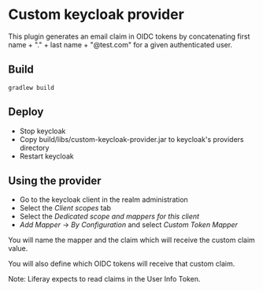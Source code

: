 # Custom keycloak provider

This plugin generates an email claim in OIDC tokens
by concatenating first name + "." + last name + "@test.com"
for a given authenticated user.

## Build

```gradlew build```

## Deploy

 - Stop keycloak
 - Copy build/libs/custom-keycloak-provider.jar to keycloak's providers directory
 - Restart keycloak

## Using the provider

 - Go to the keycloak client in the realm administration
 - Select the *Client scopes* tab
 - Select the *Dedicated scope and mappers for this client*
 - *Add Mapper* -> *By Configuration* and select *Custom Token Mapper*

You will name the mapper and the claim which will receive the custom
claim value.

You will also define which OIDC tokens will receive that custom claim.

Note: Liferay expects to read claims in the User Info Token.

